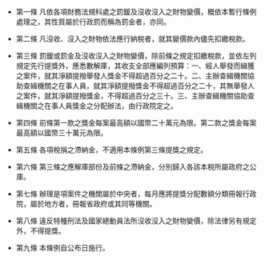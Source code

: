 * 第一條 凡依各項財務法規科處之罰鍰及沒收沒入之財物變價，概依本暫行條例處理之，其性質屬於行政罰而稱為罰金者，亦同。

* 第二條 凡沒收、沒入之財物依法應行納稅者，就其變價款內儘先扣繳稅款。

* 第三條 罰鍰或罰金及沒收沒入之財物變價，除前條之規定扣繳稅款，並依左列規定先行提獎外，應悉數解庫，其收支全部應編列預算：一、經人舉發而緝獲之案件，就其淨額提撥舉發人獎金不得超過百分之二十。二、主辦查緝機關協助查緝機關之在事人員，就其淨額提撥獎金不得超過百分之二十，其無舉發人之案件，就其淨額提撥獎金，不得超過百分之三十。三、主辦查緝機關協助查緝機關之在事人員獎金之分配辦法，由行政院定之。

* 第四條 前條第一款之獎金每案最高額以國幣二十萬元為限。第二款之獎金每案最高額以國幣三十萬元為限。

* 第五條 各項稅捐之滯納金，不適用本條例第三條提獎之規定。

* 第六條 第三條之應解庫部份及前條之滯納金，分別歸入各該本稅所屬政府之公庫。

* 第七條 辦理是項案件之機關屬於中央者，每月應將提獎分配數額分類冊報行政院，屬於地方者，冊報省政府或其同等機關。

* 第八條 違反特種刑法及國家總動員法所沒收沒入之財物變價，除法律另有規定外，不得提獎。

* 第九條 本條例自公布日施行。

